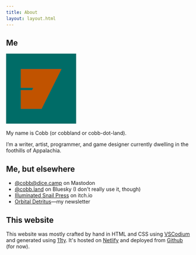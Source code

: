 ```yaml
---
title: About
layout: layout.html
---
```

## Me

<img src="/images/android-chrome-192x192.png" alt="An orange on green symbol that looks like both a J and a D—it's an cherek." height="192" width="192">

My name is Cobb (or cobbland or cobb-dot-land).

I’m a writer, artist, programmer, and game designer currently dwelling in the foothills of Appalachia.

## Me, but elsewhere

- [@cobb@dice.camp](https://dice.camp/@cobb) on Mastodon
- [@cobb.land](https://bsky.app/profile/cobb.land) on Bluesky (I don't really use it, though)
- [Illuminated Snail Press](https://illuminatedsnail.itch.io/) on itch.io
- [Orbital Detritus](https://buttondown.com/orbitaldetritus)—my newsletter

## This website

This website was mostly crafted by hand in HTML and CSS using <a href="https://vscodium.com/">VSCodium</a> and generated using [11ty](https://www.11ty.dev/). It's hosted on <a href="https://www.netlify.com/">Netlify</a> and deployed from <a href="https://github.com/cobbland/cobb.land">Github</a> (for now).</a>
